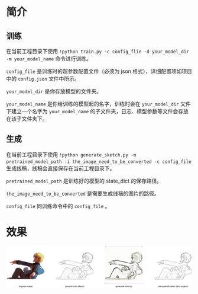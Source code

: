 # 简介

## 训练

在当前工程目录下使用 `
!python train.py -c config_flie -d your_model_dir -m your_model_name
` 命令进行训练。

 `config_file` 是训练时的超参数配置文件（必须为 json 格式），详细配置项如项目中的 `config.json` 文件中所示。

`your_model_dir` 是你存放模型的文件夹。

`your_model_name` 是你给训练的模型起的名字，训练时会在 `your_model_dir` 文件下建立一个名字为 `your_model_name` 的子文件夹，日志、模型参数等文件会存放在该子文件夹下。

## 生成

在当前工程目录下使用 `!python generate_sketch.py -m pretrained_model_path -i the_image_need_to_be_converted -c config_file` 生成线稿，线稿会直接保存在当前工程目录下。

`pretrained_model_path` 是训练好的模型的 state_dict 的保存路径。

`the_image_need_to_be_converted` 是需要生成线稿的图片的路径。

`config_file` 同训练命令中的 `config_file` 。

# 效果

<img src="./resource/comparison.png" style="zoom:100%;" />
